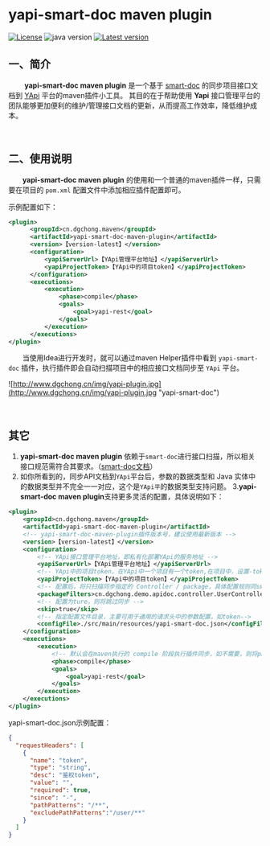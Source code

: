 # yapi-smart-doc maven plugin

[![License](https://img.shields.io/badge/license-Apache%202-blue.svg)](https://www.apache.org/licenses/LICENSE-2.0)
![java version](https://img.shields.io/badge/JAVA-1.8+-orange.svg)
[![Latest version](https://img.shields.io/badge/Latest-v0.0.3-green)](https://github.com/dgchong/yapi-smart-doc-maven-plugin/releases/tag/v0.0.3)

## 一、简介
&emsp;&emsp; **yapi-smart-doc maven plugin** 是一个基于 [smart-doc](https://github.com/smart-doc-group/smart-doc) 的同步项目接口文档到 [YApi](https://github.com/YMFE/yapi) 平台的maven插件小工具。
其目的在于帮助使用 **Yapi** 接口管理平台的团队能够更加便利的维护/管理接口文档的更新，从而提高工作效率，降低维护成本。

&emsp;&emsp;
## 二、使用说明
&emsp;&emsp;**yapi-smart-doc maven plugin** 的使用和一个普通的maven插件一样，只需要在项目的 `pom.xml` 配置文件中添加相应插件配置即可。

示例配置如下：
```xml
<plugin>
      <groupId>cn.dgchong.maven</groupId>
      <artifactId>yapi-smart-doc-maven-plugin</artifactId>
      <version>【version-latest】</version>
      <configuration>
          <yapiServerUrl>【YApi管理平台地址】</yapiServerUrl>
          <yapiProjectToken>【YApi中的项目token】</yapiProjectToken>
      </configuration>
      <executions>
          <execution>
              <phase>compile</phase>
              <goals>
                  <goal>yapi-rest</goal>
              </goals>
          </execution>
      </executions>
</plugin>
```
&emsp;&emsp;当使用Idea进行开发时，就可以通过maven Helper插件中看到 `yapi-smart-doc` 插件，执行插件即会自动扫描项目中的相应接口文档同步至 `YApi` 平台。

![http://www.dgchong.cn/img/yapi-plugin.jpg](http://www.dgchong.cn/img/yapi-plugin.jpg "yapi-smart-doc")

&emsp;&emsp;
## 其它
1. **yapi-smart-doc maven plugin** 依赖于`smart-doc`进行接口扫描，所以相关接口规范需符合其要求。（[smart-doc文档](https://smart-doc-group.github.io/#/zh-cn/)）
2. 如你所看到的，同步API文档到`YApi`平台后，参数的数据类型和 Java 实体中的数据类型并不完全一一对应，这个是`YApi平`的数据类型支持问题。
3.**yapi-smart-doc maven plugin**支持更多灵活的配置，具体说明如下：

```xml
<plugin>
    <groupId>cn.dgchong.maven</groupId>
    <artifactId>yapi-smart-doc-maven-plugin</artifactId>
    <!-- yapi-smart-doc-maven-plugin插件版本号，建议使用最新版本 -->
    <version>【version-latest】</version>
    <configuration>
        <!-- YApi接口管理平台地址，即私有化部署YApi的服务地址 -->
        <yapiServerUrl>【YApi管理平台地址】</yapiServerUrl>
        <!-- YApi中的项目token，在YApi中一个项目有一个token,在项目中，设置-token配置选项下可查看到 -->
        <yapiProjectToken>【YApi中的项目token】</yapiProjectToken>
        <!-- 配置后，将只扫描同步指定的 Controller / package，具体配置规则同smart-doc的packageFilters配置项 -->
        <packageFilters>cn.dgchong.demo.apidoc.controller.UserController</packageFilters>
        <!-- 配置为ture，则将跳过同步 -->
        <skip>true</skip>
        <!-- 指定配置文件目录，主要可用于通用的请求头中的参数配置，如token-->
        <configFile>./src/main/resources/yapi-smart-doc.json</configFile>
    </configuration>
    <executions>
        <execution>
            <!-- 默认会在maven执行的 compile 阶段执行插件同步，如不需要，则将phase注释掉-->
            <phase>compile</phase>
            <goals>
                <goal>yapi-rest</goal>
            </goals>
        </execution>
    </executions>
</plugin>
```

yapi-smart-doc.json示例配置：

```json
{
  "requestHeaders": [
    {
      "name": "token",
      "type": "string",
      "desc": "鉴权token",
      "value": "",
      "required": true,
      "since": "-",
      "pathPatterns": "/**",
      "excludePathPatterns":"/user/**"
    }
  ]
}
```

&emsp;&emsp;
&emsp;&emsp;		
&emsp;&emsp;
&emsp;&emsp;
